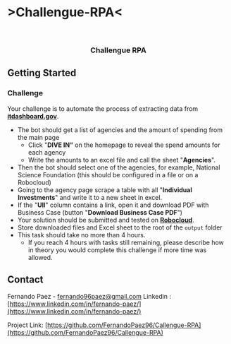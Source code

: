 # >Challengue-RPA<


<!-- PROJECT LOGO -->
<br />
<p align="center">

  <h3 align="center">Challengue RPA</h3>

  <p align="center">

  </p>
</p>

<!-- Challengue -->
## Getting Started
### Challenge

Your challenge is to automate the process of extracting data from [**itdashboard.gov**](http://itdashboard.gov/).

- The bot should get a list of agencies and the amount of spending from the main page
    - Click "**DIVE IN"** on the homepage to reveal the spend amounts for each agency
    - Write the amounts to an excel file and call the sheet "**Agencies**".
- Then the bot should select one of the agencies, for example, National Science Foundation (this should be configured in a file or on a Robocloud)
- Going to the agency page scrape a table with all "**Individual Investments**" and write it to a new sheet in excel.
- If the "**UII**" column contains a link, open it and download PDF with Business Case (button "**Download Business Case PDF**")
- Your solution should be submitted and tested on [**Robocloud**](https://cloud.robocorp.com/).
- Store downloaded files and Excel sheet to the root of the `output` folder
- This task should take no more than 4 hours.
    - If you reach 4 hours with tasks still remaining, please describe how in theory you would complete this challenge if more time was allowed.
	










<!-- CONTACT -->
## Contact

Fernando Paez  - [fernando96paez@gmail.com](mailto:fernando96paez@gmail.com)
Linkedin : [https://www.linkedin.com/in/fernando-paez/](https://www.linkedin.com/in/fernando-paez/)

Project Link: [https://github.com/FernandoPaez96/Callengue-RPA](https://github.com/FernandoPaez96/Callengue-RPA)






<!-- MARKDOWN LINKS & IMAGES -->
<!-- https://www.markdownguide.org/basic-syntax/#reference-style-links -->
[license-shield]: https://img.shields.io/github/license/github_username/repo.svg?style=for-the-badge
[license-url]: https://github.com/github_username/repo_name/blob/master/LICENSE.txt
[linkedin-shield]: https://img.shields.io/badge/-LinkedIn-black.svg?style=for-the-badge&logo=linkedin&colorB=555
[linkedin-url]: https://linkedin.com/in/github_username
